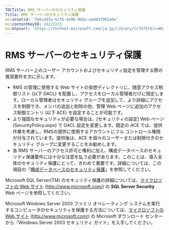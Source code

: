 ```yaml
---
TOCTitle: RMS サーバーのセキュリティ保護
Title: RMS サーバーのセキュリティ保護
ms:assetid: '7e6c4d3a-6cfb-4e96-9dda-ead83f961a6e'
ms:contentKeyID: 18122223
ms:mtpsurl: 'https://technet.microsoft.com/ja-jp/library/Cc747574(v=WS.10)'
---
```


RMS サーバーのセキュリティ保護
==============================

RMS サーバー上のユーザー アカウントおよびセキュリティ設定を管理する際の推奨要件を次に示します。

-   RMS の管理に使用する Web サイトの仮想ディレクトリに、随意アクセス制御リスト (以下 DACL) を配置し、アクセスをローカル管理者だけに限定します。ローカル管理者はセキュリティ グループを追加して、より詳細にアクセスを制御でき、メンバの追加と削除の他、管理 Web ページに追加のアクセス制御エントリ (以下 ACE) を設定することが可能です。
-   より強固なセキュリティが必要な場合は、\[セキュリティの設定\] Web ページ (SecurityPolicy.aspx) で DACL 設定を変更します。既定の ACE では、提供作業を考慮し、RMSの提供に使用するアカウントにフル コントロール権限が付与されています。提供後は、ACE を個々のユーザーまたは制限付きのセキュリティ グループに変更することをお勧めします。
-   各 RMS サーバーのアクセス許可と権利に加え、構成データベースのセキュリティ保護要件には十分な注意を払う必要があります。このことは、導入全体のセキュリティ保護にとって、きわめて重要です。詳細については、この項目の「[構成データベースのセキュリティ保護](https://technet.microsoft.com/e023b96f-81d0-45fb-8cc5-becaf6d47ae1)」を参照してください。

Microsoft SQL Server(TM) のセキュリティ保護の詳細については、[マイクロソフトの Web サイト](http://www.microsoft.com/) (http://www.microsoft.com/) の **SQL Server Security** Web ページを参照してください。

Microsoft Windows Server 2003 ファミリ オペレーティング システムを実行するコンピュータのセキュリティを保護する方法については、[マイクロソフトの Web サイト](http://www.microsoft.com/) (http://www.microsoft.com/) の Microsoft ダウンロード センターから『Windows Server 2003 セキュリティ ガイド』を入手してください。
